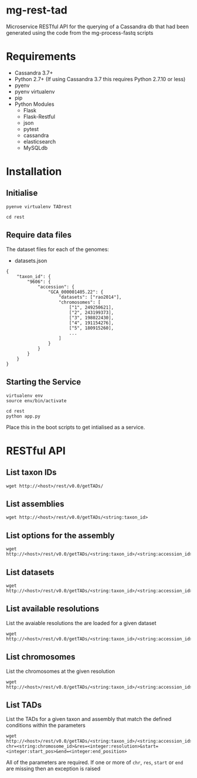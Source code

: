# mg-rest-tad
Microservice RESTful API for the querying of a Cassandra db that had been generated using the code from the mg-process-fastq scripts

# Requirements
- Cassandra 3.7+
- Python 2.7+ (If using Cassandra 3.7 this requires Python 2.7.10 or less)
- pyenv
- pyenv virtualenv
- pip
- Python Modules
  - Flask
  - Flask-Restful
  - json
  - pytest
  - cassandra
  - elasticsearch
  - MySQLdb

# Installation
## Initialise
```
pyenve virtualenv TADrest

cd rest
```

## Require data files
The dataset files for each of the genomes:

- datasets.json
```
{
    "taxon_id": {
        "9606": {
            "accession": {
                "GCA_000001405.22": {
                    "datasets": ["rao2014"],
                    "chromosomes": [
                        ["1", 249250621],
                        ["2", 243199373],
                        ["3", 198022430],
                        ["4", 191154276],
                        ["5", 180915260],
                        ...
                    ]
                }
            }
        }
    }
}
```

## Starting the Service
```
virtualenv env
source env/bin/activate

cd rest
python app.py
```

Place this in the boot scripts to get intialised as a service.

# RESTful API
## List taxon IDs
```
wget http://<host>/rest/v0.0/getTADs/
```

## List assemblies
```
wget http://<host>/rest/v0.0/getTADs/<string:taxon_id>
```

## List options for the assembly
```
wget http://<host>/rest/v0.0/getTADs/<string:taxon_id>/<string:accession_id>
```

## List datasets
```
wget http://<host>/rest/v0.0/getTADs/<string:taxon_id>/<string:accession_id>/datasets
```

## List available resolutions
List the avaiable resolutions the are loaded for a given dataset
```
wget http://<host>/rest/v0.0/getTADs/<string:taxon_id>/<string:accession_id>/resolutions
```

## List chromosomes
List the chromosomes at the given resolution
```
wget http://<host>/rest/v0.0/getTADs/<string:taxon_id>/<string:accession_id>/chromosomes
```
## List TADs
List the TADs for a given taxon and assembly that match the defined conditions within the parameters
```
wget http://<host>/rest/v0.0/getTADs/<string:taxon_id>/<string:accession_id>/tads?chr=<string:chromosome_id>&res=<integer:resolution>&start=<integer:start_pos>&end=<integer:end_position>
```
All of the parameters are required. If one or more of `chr`, `res`, `start` or `end` are missing then an exception is raised
